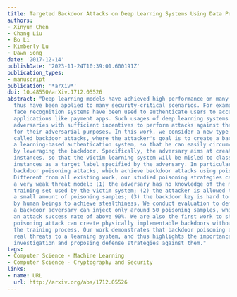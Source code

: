 ```yaml
---
title: Targeted Backdoor Attacks on Deep Learning Systems Using Data Poisoning
authors:
- Xinyun Chen
- Chang Liu
- Bo Li
- Kimberly Lu
- Dawn Song
date: '2017-12-14'
publishDate: '2023-11-24T10:39:01.600191Z'
publication_types:
- manuscript
publication: '*arXiv*'
doi: 10.48550/arXiv.1712.05526
abstract: "Deep learning models have achieved high performance on many tasks, and
  thus have been applied to many security-critical scenarios. For example, deep learning-based
  face recognition systems have been used to authenticate users to access many security-sensitive
  applications like payment apps. Such usages of deep learning systems provide the
  adversaries with sufficient incentives to perform attacks against these systems
  for their adversarial purposes. In this work, we consider a new type of attacks,
  called backdoor attacks, where the attacker's goal is to create a backdoor into
  a learning-based authentication system, so that he can easily circumvent the system
  by leveraging the backdoor. Specifically, the adversary aims at creating backdoor
  instances, so that the victim learning system will be misled to classify the backdoor
  instances as a target label specified by the adversary. In particular, we study
  backdoor poisoning attacks, which achieve backdoor attacks using poisoning strategies.
  Different from all existing work, our studied poisoning strategies can apply under
  a very weak threat model: (1) the adversary has no knowledge of the model and the
  training set used by the victim system; (2) the attacker is allowed to inject only
  a small amount of poisoning samples; (3) the backdoor key is hard to notice even
  by human beings to achieve stealthiness. We conduct evaluation to demonstrate that
  a backdoor adversary can inject only around 50 poisoning samples, while achieving
  an attack success rate of above 90%. We are also the first work to show that a data
  poisoning attack can create physically implementable backdoors without touching
  the training process. Our work demonstrates that backdoor poisoning attacks pose
  real threats to a learning system, and thus highlights the importance of further
  investigation and proposing defense strategies against them."
tags:
- Computer Science - Machine Learning
- Computer Science - Cryptography and Security
links:
- name: URL
  url: http://arxiv.org/abs/1712.05526
---
```

